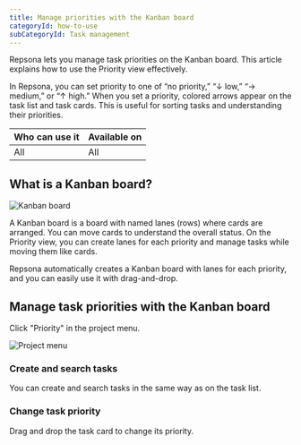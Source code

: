 ```yaml
---
title: Manage priorities with the Kanban board
categoryId: how-to-use
subCategoryId: Task management
---
```


Repsona lets you manage task priorities on the Kanban board. This article explains how to use the Priority view effectively.

In Repsona, you can set priority to one of “no priority,” “↓ low,” “→ medium,” or “↑ high.” When you set a priority, colored arrows appear on the task list and task cards. This is useful for sorting tasks and understanding their priorities.

| Who can use it | Available on |
|---|---|
| All | All |

## What is a Kanban board?

![Kanban board](/images/help/kanban.webp)

A Kanban board is a board with named lanes (rows) where cards are arranged. You can move cards to understand the overall status. On the Priority view, you can create lanes for each priority and manage tasks while moving them like cards.

Repsona automatically creates a Kanban board with lanes for each priority, and you can easily use it with drag-and-drop.

## Manage task priorities with the Kanban board

Click "Priority" in the project menu.

![Project menu](/images/help/project-menu.en.png)

### Create and search tasks

You can create and search tasks in the same way as on the task list.

### Change task priority

Drag and drop the task card to change its priority.
